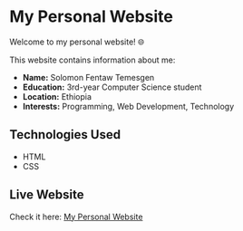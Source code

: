 # My Personal Website

Welcome to my personal website! 🌐

This website contains information about me:

- **Name:** Solomon Fentaw Temesgen
- **Education:** 3rd-year Computer Science student
- **Location:** Ethiopia
- **Interests:** Programming, Web Development, Technology

## Technologies Used
- HTML
- CSS

## Live Website
Check it here: [My Personal Website](https://Henry24-94.github.io/my-personal-website/)
